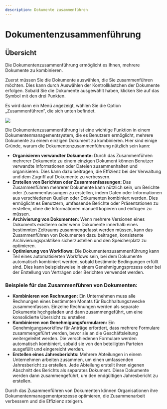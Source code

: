 ```yaml
---
description: Dokumente zusammenführen
---
```


# Dokumentenzusammenführung

## Übersicht

Die Dokumentenzusammenführung ermöglicht es Ihnen, mehrere Dokumente zu kombinieren.

Zuerst müssen Sie die Dokumente auswählen, die Sie zusammenführen möchten. Dies kann durch Auswählen der Kontrollkästchen der Dokumente erfolgen. Sobald Sie die Dokumente ausgewählt haben, klicken Sie auf das Symbol mit den drei Punkten.

Es wird dann ein Menü angezeigt, wählen Sie die Option „Zusammenführen“, die sich unten befindet.

![](https://lh7-us.googleusercontent.com/TV2KGh2Q38KsO5Zi-O-GKp5v42Lam4WSj8I8Ia6KjVj2c4X6vce2nFt7yJYicRWmDwKOHZDxrAsfEYtMpN-9UD2mpJ9Sfs4ueb1AYAOjKngY25JKaeEBPzUwcbrylwQ4jj\_v-jkGZYLey9p9i0LfL-I)

Die Dokumentenzusammenführung ist eine wichtige Funktion in einem Dokumentenmanagementsystem, die es Benutzern ermöglicht, mehrere Dokumente zu einem einzigen Dokument zu kombinieren. Hier sind einige Gründe, warum die Dokumentenzusammenführung nützlich sein kann:

* **Organisieren verwandter Dokumente:** Durch das Zusammenführen mehrerer Dokumente zu einem einzigen Dokument können Benutzer verwandte Informationen oder Dateien zusammenhalten und organisieren. Dies kann dazu beitragen, die Effizienz bei der Verwaltung und dem Zugriff auf Dokumente zu verbessern.
* **Erstellen von Berichten oder Zusammenfassungen:** Das Zusammenführen mehrerer Dokumente kann nützlich sein, um Berichte oder Zusammenfassungen zu erstellen, indem Daten oder Informationen aus verschiedenen Quellen oder Dokumenten kombiniert werden. Dies ermöglicht es Benutzern, umfassende Berichte oder Präsentationen zu erstellen, ohne die Informationen manuell kopieren und einfügen zu müssen.
* **Archivierung von Dokumenten:** Wenn mehrere Versionen eines Dokuments existieren oder wenn Dokumente innerhalb eines bestimmten Zeitraums zusammengefasst werden müssen, kann das Zusammenführen von Dokumenten dazu beitragen, konsistente Archivierungspraktiken sicherzustellen und den Speicherplatz zu optimieren.
* **Optimierung von Workflows:** Die Dokumentenzusammenführung kann Teil eines automatisierten Workflows sein, bei dem Dokumente automatisch kombiniert werden, sobald bestimmte Bedingungen erfüllt sind. Dies kann beispielsweise in einem Genehmigungsprozess oder bei der Erstellung von Verträgen oder Berichten verwendet werden.

### Beispiele für das Zusammenführen von Dokumenten:

* **Kombinieren von Rechnungen:** Ein Unternehmen muss alle Rechnungen eines bestimmten Monats für Buchhaltungszwecke zusammenfassen. Einzelne Rechnungen werden als separate Dokumente hochgeladen und dann zusammengeführt, um eine konsolidierte Übersicht zu erstellen.
* **Kombinieren von Genehmigungsformularen:** Ein Genehmigungsworkflow für Anträge erfordert, dass mehrere Formulare zusammengeführt werden, bevor sie an die Geschäftsleitung weitergeleitet werden. Die verschiedenen Formulare werden automatisch kombiniert, sobald sie von den beteiligten Parteien ausgefüllt und eingereicht werden.
* **Erstellen eines Jahresberichts:** Mehrere Abteilungen in einem Unternehmen arbeiten zusammen, um einen umfassenden Jahresbericht zu erstellen. Jede Abteilung erstellt ihren eigenen Abschnitt des Berichts als separates Dokument. Diese Dokumente werden dann zusammengeführt, um den endgültigen Jahresbericht zu erstellen.

Durch das Zusammenführen von Dokumenten können Organisationen ihre Dokumentenmanagementprozesse optimieren, die Zusammenarbeit verbessern und die Effizienz steigern.
